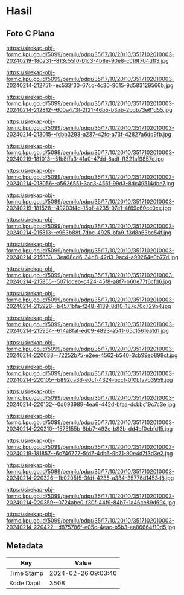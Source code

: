 # Hasil

## Foto C Plano

https://sirekap-obj-formc.kpu.go.id/5099/pemilu/pdpr/35/17/10/20/10/3517102010003-20240219-180231--813c55f0-b1c3-4b8e-90e8-cc19f704dff3.jpg

https://sirekap-obj-formc.kpu.go.id/5099/pemilu/pdpr/35/17/10/20/10/3517102010003-20240214-212751--ec533f30-67cc-4c30-9015-9d583129566b.jpg

https://sirekap-obj-formc.kpu.go.id/5099/pemilu/pdpr/35/17/10/20/10/3517102010003-20240214-212812--600a473f-2f21-46b5-b3bb-2bdb73e61d55.jpg

https://sirekap-obj-formc.kpu.go.id/5099/pemilu/pdpr/35/17/10/20/10/3517102010003-20240214-213015--fdbb3293-a237-42fc-a73f-42827a6dd9fb.jpg

https://sirekap-obj-formc.kpu.go.id/5099/pemilu/pdpr/35/17/10/20/10/3517102010003-20240219-181013--51b8ffa3-41a0-47dd-8adf-ff321af9857d.jpg

https://sirekap-obj-formc.kpu.go.id/5099/pemilu/pdpr/35/17/10/20/10/3517102010003-20240214-213056--a5626551-3ac3-456f-99d3-8dc49514dbe7.jpg

https://sirekap-obj-formc.kpu.go.id/5099/pemilu/pdpr/35/17/10/20/10/3517102010003-20240219-181528--49203f4d-15bf-4235-97e1-4f69c60cc0ce.jpg

https://sirekap-obj-formc.kpu.go.id/5099/pemilu/pdpr/35/17/10/20/10/3517102010003-20240214-215813--e963b88f-7dbc-4925-bfa9-f3d8a63bc54f.jpg

https://sirekap-obj-formc.kpu.go.id/5099/pemilu/pdpr/35/17/10/20/10/3517102010003-20240214-215833--3ea68cd6-34d8-42d3-9ac4-a99264e0b77d.jpg

https://sirekap-obj-formc.kpu.go.id/5099/pemilu/pdpr/35/17/10/20/10/3517102010003-20240214-215855--5071ddeb-c424-45f8-a8f7-b60e77f6cfd6.jpg

https://sirekap-obj-formc.kpu.go.id/5099/pemilu/pdpr/35/17/10/20/10/3517102010003-20240214-215926--b4571bfa-f248-4139-8d10-187c70c729b4.jpg

https://sirekap-obj-formc.kpu.go.id/5099/pemilu/pdpr/35/17/10/20/10/3517102010003-20240214-215954--614a8faf-ed09-4893-a541-65c1561ea1d1.jpg

https://sirekap-obj-formc.kpu.go.id/5099/pemilu/pdpr/35/17/10/20/10/3517102010003-20240214-220038--72252b75-e2ee-4562-b540-3cb99eb898cf.jpg

https://sirekap-obj-formc.kpu.go.id/5099/pemilu/pdpr/35/17/10/20/10/3517102010003-20240214-220105--b892ca36-e0cf-4324-bccf-0f0bfa7b3959.jpg

https://sirekap-obj-formc.kpu.go.id/5099/pemilu/pdpr/35/17/10/20/10/3517102010003-20240214-220132--0d093989-4ea6-442d-bfaa-dcbbc19c7c3e.jpg

https://sirekap-obj-formc.kpu.go.id/5099/pemilu/pdpr/35/17/10/20/10/3517102010003-20240214-220210--1575155b-8bb7-492c-b83b-dd4bf0cbfd15.jpg

https://sirekap-obj-formc.kpu.go.id/5099/pemilu/pdpr/35/17/10/20/10/3517102010003-20240219-181857--6c746727-5fd7-4db6-9b71-90e4d7f3d3e2.jpg

https://sirekap-obj-formc.kpu.go.id/5099/pemilu/pdpr/35/17/10/20/10/3517102010003-20240214-220326--1b0205f5-3fdf-4235-a334-35776d1453d8.jpg

https://sirekap-obj-formc.kpu.go.id/5099/pemilu/pdpr/35/17/10/20/10/3517102010003-20240214-220359--0724abe0-f30f-44f9-84b7-1a46ce89d694.jpg

https://sirekap-obj-formc.kpu.go.id/5099/pemilu/pdpr/35/17/10/20/10/3517102010003-20240214-220422--d875786f-e05c-4eac-b5b3-ea86664f10d5.jpg


## Metadata

| Key        | Value               |
| ---------- | ------------------- |
| Time Stamp | 2024-02-26 09:03:40 |
| Kode Dapil | 3508                |




